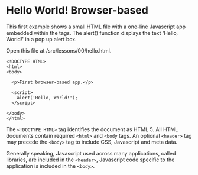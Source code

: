 # Hello World! Browser-based

This first example shows a small HTML file with a one-line Javascript app embedded within the <script></script> tags. The alert() function displays the text 'Hello, World!' in a pop up alert box.

Open this file at /src/lessons/00/hello.html.

```
<!DOCTYPE HTML>
<html>
<body>

  <p>First browser-based app.</p>
 
  <script>
    alert('Hello, World!');
  </script>
 
</body>
</html>
```

The ``<!DOCTYPE HTML>`` tag identifies the document as HTML 5. All HTML documents contain required ``<html>`` and ``<body`` tags. An optional ``<header>`` tag may precede the ``<body>`` tag to include CSS, Javascript and meta data.

Generally speaking, Javascript used across many applications, called libraries, are included in the ``<header>``, Javascript code specific to the application is included in the ``<body>``.
